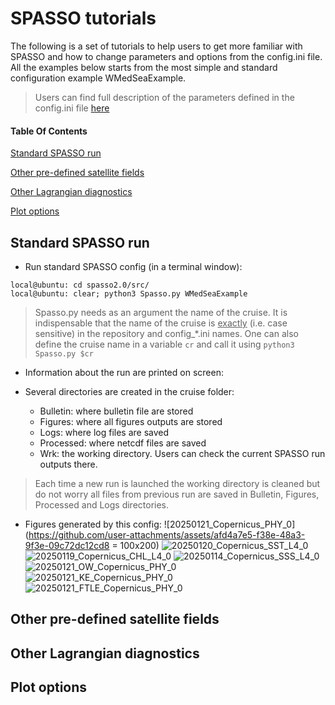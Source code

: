 # SPASSO tutorials

The following is a set of tutorials to help users to get more familiar with SPASSO
and how to change parameters and options from the config.ini file. All the examples
below starts from the most simple and standard configuration example WMedSeaExample.

> Users can find full description of the parameters defined in the config.ini file [here](https://github.com/OceanCruises/SPASSO/blob/main/config.ini)

#### Table Of Contents

[Standard SPASSO run](#standard-spasso-run)

[Other pre-defined satellite fields](#other-pre-defined-satellite-fields)

[Other Lagrangian diagnostics](#other-lagrangian-diagnostics)

[Plot options](#plot-options)

## Standard SPASSO run
- Run standard SPASSO config (in a terminal window):
```
local@ubuntu: cd spasso2.0/src/
local@ubuntu: clear; python3 Spasso.py WMedSeaExample
```
> Spasso.py needs as an argument the name of the cruise. It is indispensable that
> the name of the cruise is <ins>exactly</ins> (i.e. case sensitive) in the repository
> and config_*.ini names. One can also define the cruise name in a variable `cr` and
> call it using `python3 Spasso.py $cr`

- Information about the run are printed on screen:

- Several directories are created in the cruise folder:
    - Bulletin: where bulletin file are stored
    - Figures: where all figures outputs are stored
    - Logs: where log files are saved
    - Processed: where netcdf files are saved
    - Wrk: the working directory. Users can check the current SPASSO run outputs there.
> Each time a new run is launched the working directory is cleaned but do not worry all files from previous run are saved in Bulletin, Figures, Processed and Logs directories.

- Figures generated by this config:
![20250121_Copernicus_PHY_0](https://github.com/user-attachments/assets/afd4a7e5-f38e-48a3-9f3e-09c72dc12cd8 = 100x200)
![20250120_Copernicus_SST_L4_0](https://github.com/user-attachments/assets/00d07569-34d1-435e-9f77-7622105ba3a0)
![20250119_Copernicus_CHL_L4_0](https://github.com/user-attachments/assets/6a196f43-e989-4b01-a162-210271c3d2b3)
![20250114_Copernicus_SSS_L4_0](https://github.com/user-attachments/assets/1007873f-82d5-4349-9eb1-f639e27e787b)
![20250121_OW_Copernicus_PHY_0](https://github.com/user-attachments/assets/7919434c-0750-4c8e-9c1a-52d064c22b64)
![20250121_KE_Copernicus_PHY_0](https://github.com/user-attachments/assets/0ce75ae6-75f7-49b0-88da-5ade3e7a5c8e)
![20250121_FTLE_Copernicus_PHY_0](https://github.com/user-attachments/assets/23dc211b-fde1-4938-8c91-49ee8553d4a9)

## Other pre-defined satellite fields

## Other Lagrangian diagnostics

## Plot options
